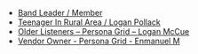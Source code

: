 - [Band Leader / Member](https://docs.google.com/presentation/d/1tx4WylrkcNyvabOGsZHuQoppA285CvyLSz-a4aq-blI/edit?usp=sharing)
- [Teenager In Rural Area / Logan Pollack](https://docs.google.com/presentation/d/1F6yHYXbyk7sp2I0mkPqnu-HrETUUvBAOEToD7O2t9fw/edit?usp=sharing)
- [Older Listeners – Persona Grid – Logan McCue](https://docs.google.com/presentation/d/1Wmdq4CbkmR6nk39l1UJtmnSKUKPB5L1fJi_0MN5OJeY/edit?usp=sharing)
- [ Vendor Owner - Persona Grid - Enmanuel M](https://docs.google.com/presentation/d/1IsBrYLU48ailqvAV8KpYw7ZteAlqk0-TiyyaFEf9EII/edit?usp=sharing)
